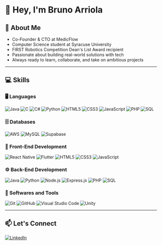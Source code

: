 # 👋 Hey, I'm Bruno Arriola

## 🧍 About Me
- Co-Founder & CTO at MedicFlow
- Computer Science student at Syracuse University
- FIRST Robotics Competition Dean's List Award recipient
- Passionate about building real-world solutions with tech
- Always ready to learn, collaborate, and take on ambitious projects

---

## 💻 Skills

### 🖥️ Languages
![Java](https://img.shields.io/badge/Java-orange?logo=java&logoColor=white)
![C](https://img.shields.io/badge/C-00599C?logo=c&logoColor=white)
![C#](https://img.shields.io/badge/C%23-239120?logo=c-sharp&logoColor=white)
![Python](https://img.shields.io/badge/Python-3776AB?logo=python&logoColor=white)
![HTML5](https://img.shields.io/badge/HTML5-E34F26?logo=html5&logoColor=white)
![CSS3](https://img.shields.io/badge/CSS3-1572B6?logo=css3&logoColor=white)
![JavaScript](https://img.shields.io/badge/JavaScript-F7DF1E?logo=javascript&logoColor=black)
![PHP](https://img.shields.io/badge/PHP-777BB4?logo=php&logoColor=white)
![SQL](https://img.shields.io/badge/SQL-003B57?logo=database&logoColor=white)

### 🗄️ Databases
![AWS](https://img.shields.io/badge/AWS-232F3E?logo=amazon-aws&logoColor=white)
![MySQL](https://img.shields.io/badge/MySQL-4479A1?logo=mysql&logoColor=white)
![Supabase](https://img.shields.io/badge/Supabase-3ECF8E?logo=supabase&logoColor=white)

### 🎨 Front-End Development
![React Native](https://img.shields.io/badge/React_Native-61DAFB?logo=react&logoColor=black)
![Flutter](https://img.shields.io/badge/Flutter-02569B?logo=flutter&logoColor=white)
![HTML5](https://img.shields.io/badge/HTML5-E34F26?logo=html5&logoColor=white)
![CSS3](https://img.shields.io/badge/CSS3-1572B6?logo=css3&logoColor=white)
![JavaScript](https://img.shields.io/badge/JavaScript-F7DF1E?logo=javascript&logoColor=black)

### ⚙️ Back-End Development
![Java](https://img.shields.io/badge/Java-orange?logo=java&logoColor=white)
![Python](https://img.shields.io/badge/Python-3776AB?logo=python&logoColor=white)
![Node.js](https://img.shields.io/badge/Node.js-339933?logo=node.js&logoColor=white)
![Express.js](https://img.shields.io/badge/Express.js-000000?logo=express&logoColor=white)
![PHP](https://img.shields.io/badge/PHP-777BB4?logo=php&logoColor=white)
![SQL](https://img.shields.io/badge/SQL-003B57?logo=database&logoColor=white)

### 🧰 Softwares and Tools
![Git](https://img.shields.io/badge/Git-F05032?logo=git&logoColor=white)
![GitHub](https://img.shields.io/badge/GitHub-181717?logo=github&logoColor=white)
![Visual Studio Code](https://img.shields.io/badge/VS%20Code-007ACC?logo=visual-studio-code&logoColor=white)
![Unity](https://img.shields.io/badge/Unity-000000?logo=unity&logoColor=white)

---

## 📫 Let's Connect
[![LinkedIn](https://img.shields.io/badge/LinkedIn-Bruno_Arriola-blue?logo=linkedin&logoColor=white)](https://www.linkedin.com/in/bruno-arriola-flores-08292a329)
